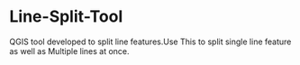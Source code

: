 # Line-Split-Tool
QGIS tool developed to split line features.Use This to split single line feature as well as Multiple lines at once.
